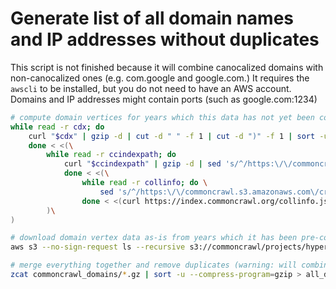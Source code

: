 

# Generate list of all domain names and IP addresses without duplicates

This script is not finished because it will combine canocalized domains with non-canocalized ones (e.g. com.google and google.com.) It requires the `awscli` to be installed, but you do not need to have an AWS account. Domains and IP addresses might contain ports (such as google.com:1234)

```bash
# compute domain vertices for years which this data has not yet been computed
while read -r cdx; do
    curl "$cdx" | gzip -d | cut -d " " -f 1 | cut -d ")" -f 1 | sort -u --compress-program=gzip | tr "," "." | gzip >> commoncrawl_domains_$(echo "$cdx" | cut -d "/" -f 6).txt.gz;
	done < <(\
		while read -r ccindexpath; do
			curl "$ccindexpath" | gzip -d | sed 's/^/https:\/\/commoncrawl.s3.amazonaws.com\//' | grep "\.gz$" | sponge;
			done < <(\
				while read -r collinfo; do \
					sed 's/^/https:\/\/commoncrawl.s3.amazonaws.com\/crawl-data\//;s/$/\/cc-index\.paths\.gz/' | grep "\.gz$"; \
				done < <(curl https://index.commoncrawl.org/collinfo.json | jq -r .[].id | tail -n 44 | sponge)\
		)\
)

# download domain vertex data as-is from years which it has been pre-computed
aws s3 --no-sign-request ls --recursive s3://commoncrawl/projects/hyperlinkgraph/ | grep -F "domain-vertices.txt.gz" | cut -d " " -f 5- | sed 's/^/https:\/\/commoncrawl.s3.amazonaws.com\//' | xargs -I{} sh -c 'curl -sL {} | gzip -d | cut -f 2 | sort -u --compress-program=gzip | gzip >> c_domain_names_$(basename {})';

# merge everything together and remove duplicates (warning: will combine canocalized and non-canocalized versions together)
zcat commoncrawl_domains/*.gz | sort -u --compress-program=gzip > all_domains.txt;
```
